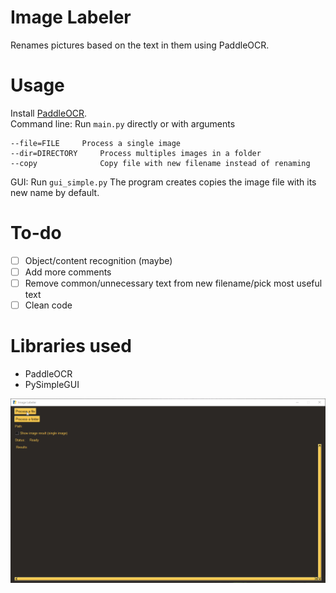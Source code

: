 # Image Labeler

Renames pictures based on the text in them using PaddleOCR. 

# Usage
Install [PaddleOCR](https://github.com/PaddlePaddle/PaddleOCR/blob/release/2.6/doc/doc_en/quickstart_en.md).    
Command line: Run `main.py` directly or with arguments
```
--file=FILE     Process a single image
--dir=DIRECTORY     Process multiples images in a folder
--copy              Copy file with new filename instead of renaming  
```

GUI: Run `gui_simple.py` 
The program creates copies the image file with its new name by default.

# To-do
- [ ] Object/content recognition (maybe)
- [ ] Add more comments
- [ ] Remove common/unnecessary text from new filename/pick most useful text
- [ ] Clean code

# Libraries used
- PaddleOCR
- PySimpleGUI

![Demo](./demo.gif)